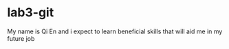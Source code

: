 # lab3-git

My name is Qi En and i expect to learn beneficial skills that will aid me in my future job